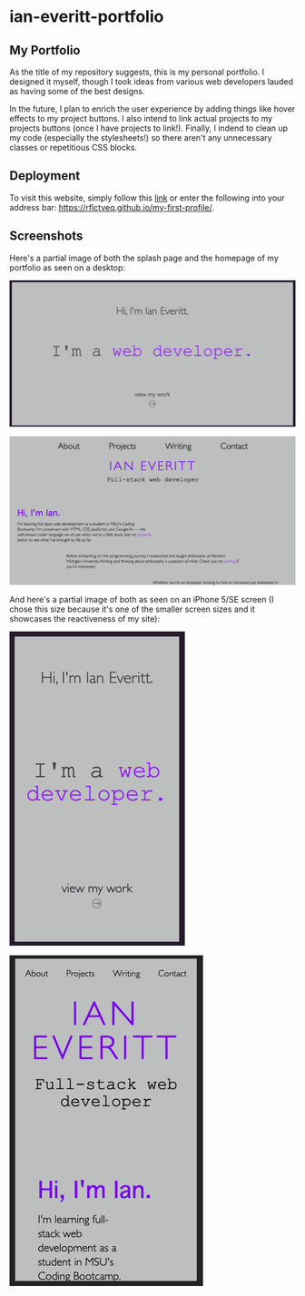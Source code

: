 # ian-everitt-portfolio

## My Portfolio
As the title of my repository suggests, this is my personal portfolio. I designed it myself, though I took ideas from various web developers lauded as having some of the best designs. 

In the future, I plan to enrich the user experience by adding things like hover effects to my project buttons. I also intend to link actual projects to my projects buttons (once I have projects to link!). Finally, I indend to clean up my code (especially the stylesheets!) so there aren't any unnecessary classes or repetitious CSS blocks.  

## Deployment 
To visit this website, simply follow this [link](https://rflctveq.github.io/my-first-profile/) or enter the following into your address bar: https://rflctveq.github.io/my-first-profile/. 

## Screenshots
Here's a partial image of both the splash page and the homepage of my portfolio as seen on a desktop:

![desktop-splash](assets/images/desktop-splash.png)

![desktop-homepage](assets/images/desktop-homepage.png)

And here's a partial image of both as seen on an iPhone 5/SE screen (I chose this size because it's one of the smaller screen sizes and it showcases the reactiveness of my site): 

![mobile-splash](assets/images/mobile-splash.png)

![mobile-homepage](assets/images/mobile-homepage.png)
